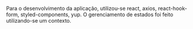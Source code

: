 Para o desenvolvimento da aplicação, utilizou-se react, axios, react-hook-form, styled-components, yup. O gerenciamento de estados foi feito utilizando-se um contexto.
